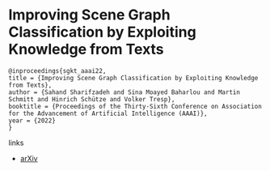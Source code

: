 # Improving Scene Graph Classification by Exploiting Knowledge from Texts

```
@inproceedings{sgkt_aaai22,
title = {Improving Scene Graph Classification by Exploiting Knowledge from Texts},
author = {Sahand Sharifzadeh and Sina Moayed Baharlou and Martin Schmitt and Hinrich Schütze and Volker Tresp},
booktitle = {Proceedings of the Thirty-Sixth Conference on Association for the Advancement of Artificial Intelligence (AAAI)},
year = {2022}
}
```

links
- [arXiv](https://arxiv.org/abs/2102.04760)
